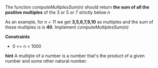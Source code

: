 The function *computeMultiplesSum(n)* should return **the sum of all the positive multiples** of the 3 or 5 or 7 strictly below *n*

As an example, for *n = 11* we get **3,5,6,7,9,10** as multiples and the sum of these multiples is is **40**.
Implement *computeMultiplesSum(n)*

**Constraints**
- 0 <= n < 1000

**hint**
A multiple of a number is a number that's the product of a given number and some other natural number.